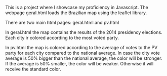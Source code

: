 This is a project where I showcase my proficiency in Javascript. The webpage geral.html loads the Brazilian map using the leaflet library.

There are two main html pages: geral.html and pv.html

In geral.html the map contains the results of the 2014 presidency elections. Each city ir colored according to the most voted party.

In pv.html the map is  colored according to the average of votes to the PV party for each city compared to the national average. In case the city vote average is
50% bigger than the national average, the color will be stronger. If the average is 50% smaller, the color will be weaker. Otherwise it will receive the standard color.